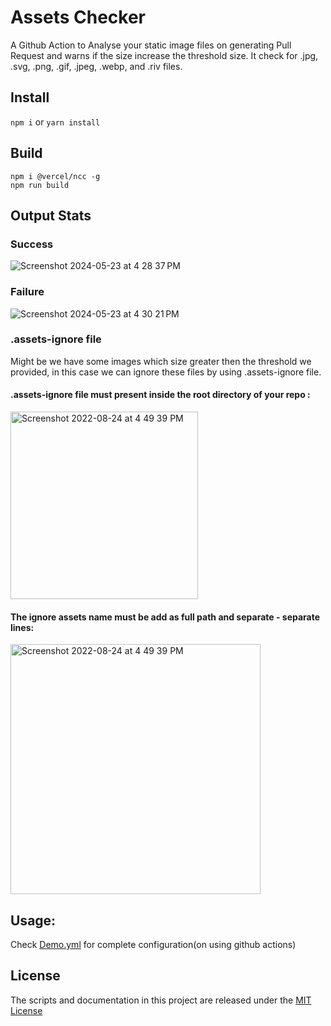 # Assets Checker
A Github Action to Analyse your static image files on generating Pull Request and warns if the size increase the threshold size. It check for .jpg, .svg, .png, .gif, .jpeg, .webp, and .riv files. 

## Install
```npm i```
or
```yarn install```

## Build
```
npm i @vercel/ncc -g
npm run build
```


## Output Stats

### Success
![Screenshot 2024-05-23 at 4 28 37 PM](https://github.com/immutable/assets-checker/assets/1452237/5d586d4f-9e49-499b-8459-ebe22863b847)

### Failure
![Screenshot 2024-05-23 at 4 30 21 PM](https://github.com/immutable/assets-checker/assets/1452237/7e39fbe3-af4a-43ff-a16a-e5e0a84321f9)

### .assets-ignore file
Might be we have some images which size greater then the threshold we provided, in this case we can ignore these files by using .assets-ignore file.

#### .assets-ignore file must present inside the root directory of your repo :

<img width="300" alt="Screenshot 2022-08-24 at 4 49 39 PM" src="https://user-images.githubusercontent.com/61680562/240576818-7326f846-7d78-43e1-8b21-db96b9cb27a0.png">

#### The ignore assets name must be add as full path and separate - separate lines:
<img width="400" alt="Screenshot 2022-08-24 at 4 49 39 PM" src="https://user-images.githubusercontent.com/61680562/240576944-fdba0c9f-f349-4a1b-b9d5-adf569d73601.png">

## Usage:

Check [Demo.yml](./demo.yml) for complete configuration(on using github actions)

## License
The scripts and documentation in this project are released under the [MIT License](./LICENSE)
